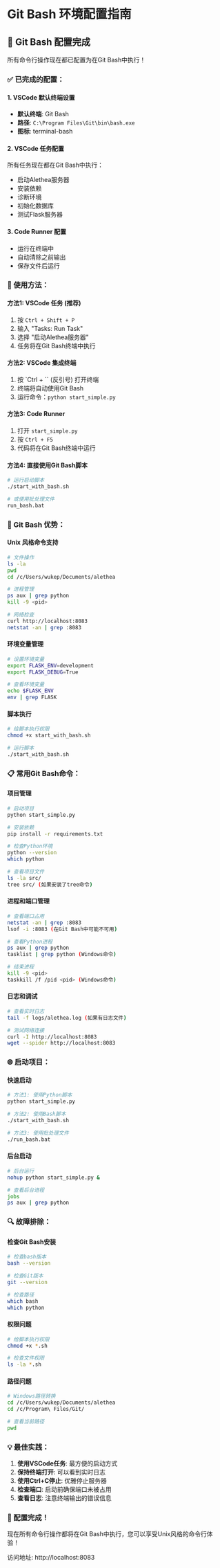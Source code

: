 # Git Bash 环境配置指南

## 🚀 Git Bash 配置完成

所有命令行操作现在都已配置为在Git Bash中执行！

### ✅ 已完成的配置：

#### 1. VSCode 默认终端设置
- **默认终端**: Git Bash
- **路径**: `C:\Program Files\Git\bin\bash.exe`
- **图标**: terminal-bash

#### 2. VSCode 任务配置
所有任务现在都在Git Bash中执行：
- 启动Alethea服务器
- 安装依赖
- 诊断环境
- 初始化数据库
- 测试Flask服务器

#### 3. Code Runner 配置
- 运行在终端中
- 自动清除之前输出
- 保存文件后运行

### 🎯 使用方法：

#### 方法1: VSCode 任务 (推荐)
1. 按 `Ctrl + Shift + P`
2. 输入 "Tasks: Run Task"
3. 选择 "启动Alethea服务器"
4. 任务将在Git Bash终端中执行

#### 方法2: VSCode 集成终端
1. 按 `Ctrl + `` (反引号) 打开终端
2. 终端将自动使用Git Bash
3. 运行命令：`python start_simple.py`

#### 方法3: Code Runner
1. 打开 `start_simple.py`
2. 按 `Ctrl + F5`
3. 代码将在Git Bash终端中运行

#### 方法4: 直接使用Git Bash脚本
```bash
# 运行启动脚本
./start_with_bash.sh

# 或使用批处理文件
run_bash.bat
```

### 🔧 Git Bash 优势：

#### Unix 风格命令支持
```bash
# 文件操作
ls -la
pwd
cd /c/Users/wukep/Documents/alethea

# 进程管理
ps aux | grep python
kill -9 <pid>

# 网络检查
curl http://localhost:8083
netstat -an | grep :8083
```

#### 环境变量管理
```bash
# 设置环境变量
export FLASK_ENV=development
export FLASK_DEBUG=True

# 查看环境变量
echo $FLASK_ENV
env | grep FLASK
```

#### 脚本执行
```bash
# 给脚本执行权限
chmod +x start_with_bash.sh

# 运行脚本
./start_with_bash.sh
```

### 📋 常用Git Bash命令：

#### 项目管理
```bash
# 启动项目
python start_simple.py

# 安装依赖
pip install -r requirements.txt

# 检查Python环境
python --version
which python

# 查看项目文件
ls -la src/
tree src/ (如果安装了tree命令)
```

#### 进程和端口管理
```bash
# 查看端口占用
netstat -an | grep :8083
lsof -i :8083 (在Git Bash中可能不可用)

# 查看Python进程
ps aux | grep python
tasklist | grep python (Windows命令)

# 结束进程
kill -9 <pid>
taskkill /f /pid <pid> (Windows命令)
```

#### 日志和调试
```bash
# 查看实时日志
tail -f logs/alethea.log (如果有日志文件)

# 测试网络连接
curl -I http://localhost:8083
wget --spider http://localhost:8083
```

### 🌐 启动项目：

#### 快速启动
```bash
# 方法1: 使用Python脚本
python start_simple.py

# 方法2: 使用Bash脚本
./start_with_bash.sh

# 方法3: 使用批处理文件
./run_bash.bat
```

#### 后台启动
```bash
# 后台运行
nohup python start_simple.py &

# 查看后台进程
jobs
ps aux | grep python
```

### 🔍 故障排除：

#### 检查Git Bash安装
```bash
# 检查bash版本
bash --version

# 检查Git版本
git --version

# 检查路径
which bash
which python
```

#### 权限问题
```bash
# 给脚本执行权限
chmod +x *.sh

# 检查文件权限
ls -la *.sh
```

#### 路径问题
```bash
# Windows路径转换
cd /c/Users/wukep/Documents/alethea
cd /c/Program\ Files/Git/

# 查看当前路径
pwd
```

### 💡 最佳实践：

1. **使用VSCode任务**: 最方便的启动方式
2. **保持终端打开**: 可以看到实时日志
3. **使用Ctrl+C停止**: 优雅停止服务器
4. **检查端口**: 启动前确保端口未被占用
5. **查看日志**: 注意终端输出的错误信息

### 🎉 配置完成！

现在所有命令行操作都将在Git Bash中执行，您可以享受Unix风格的命令行体验！

访问地址: http://localhost:8083
